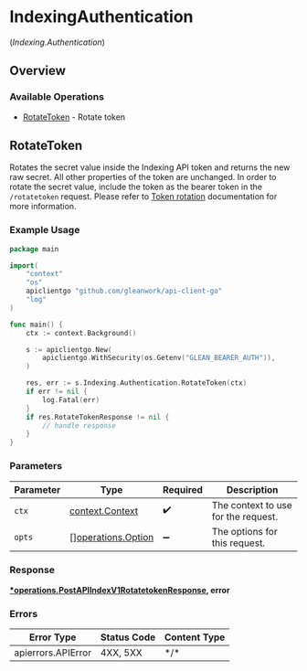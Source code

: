 # IndexingAuthentication
(*Indexing.Authentication*)

## Overview

### Available Operations

* [RotateToken](#rotatetoken) - Rotate token

## RotateToken

Rotates the secret value inside the Indexing API token and returns the new raw secret. All other properties of the token are unchanged. In order to rotate the secret value, include the token as the bearer token in the `/rotatetoken` request. Please refer to [Token rotation](https://developers.glean.com/docs/indexing_api_token_rotation/) documentation for more information.

### Example Usage

```go
package main

import(
	"context"
	"os"
	apiclientgo "github.com/gleanwork/api-client-go"
	"log"
)

func main() {
    ctx := context.Background()

    s := apiclientgo.New(
        apiclientgo.WithSecurity(os.Getenv("GLEAN_BEARER_AUTH")),
    )

    res, err := s.Indexing.Authentication.RotateToken(ctx)
    if err != nil {
        log.Fatal(err)
    }
    if res.RotateTokenResponse != nil {
        // handle response
    }
}
```

### Parameters

| Parameter                                                | Type                                                     | Required                                                 | Description                                              |
| -------------------------------------------------------- | -------------------------------------------------------- | -------------------------------------------------------- | -------------------------------------------------------- |
| `ctx`                                                    | [context.Context](https://pkg.go.dev/context#Context)    | :heavy_check_mark:                                       | The context to use for the request.                      |
| `opts`                                                   | [][operations.Option](../../models/operations/option.md) | :heavy_minus_sign:                                       | The options for this request.                            |

### Response

**[*operations.PostAPIIndexV1RotatetokenResponse](../../models/operations/postapiindexv1rotatetokenresponse.md), error**

### Errors

| Error Type         | Status Code        | Content Type       |
| ------------------ | ------------------ | ------------------ |
| apierrors.APIError | 4XX, 5XX           | \*/\*              |